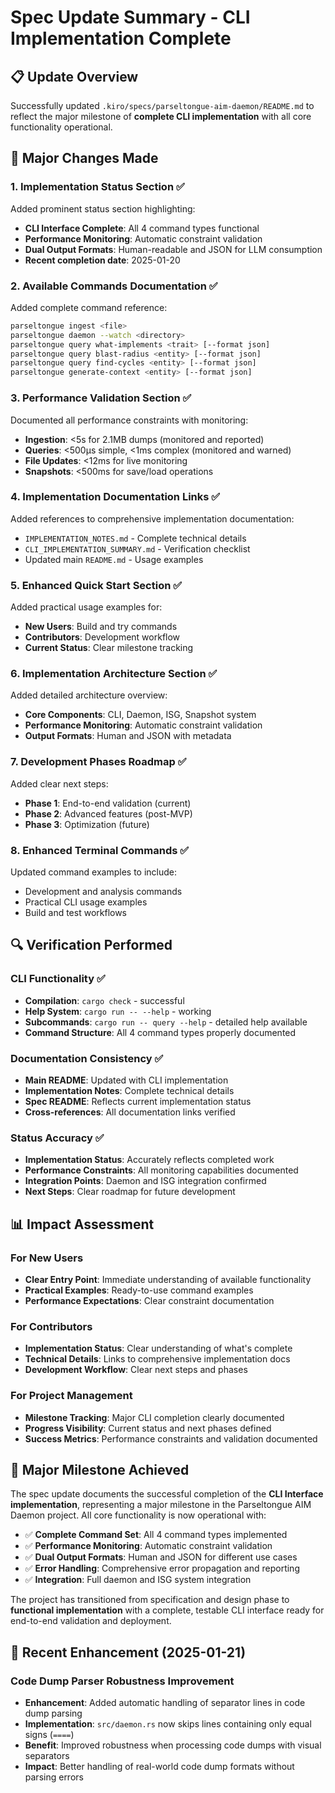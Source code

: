 # Spec Update Summary - CLI Implementation Complete

## 📋 Update Overview

Successfully updated `.kiro/specs/parseltongue-aim-daemon/README.md` to reflect the major milestone of **complete CLI implementation** with all core functionality operational.

## 🎯 Major Changes Made

### 1. Implementation Status Section ✅
Added prominent status section highlighting:
- **CLI Interface Complete**: All 4 command types functional
- **Performance Monitoring**: Automatic constraint validation
- **Dual Output Formats**: Human-readable and JSON for LLM consumption
- **Recent completion date**: 2025-01-20

### 2. Available Commands Documentation ✅
Added complete command reference:
```bash
parseltongue ingest <file>
parseltongue daemon --watch <directory>
parseltongue query what-implements <trait> [--format json]
parseltongue query blast-radius <entity> [--format json]
parseltongue query find-cycles <entity> [--format json]
parseltongue generate-context <entity> [--format json]
```

### 3. Performance Validation Section ✅
Documented all performance constraints with monitoring:
- **Ingestion**: <5s for 2.1MB dumps (monitored and reported)
- **Queries**: <500μs simple, <1ms complex (monitored and warned)
- **File Updates**: <12ms for live monitoring
- **Snapshots**: <500ms for save/load operations

### 4. Implementation Documentation Links ✅
Added references to comprehensive implementation documentation:
- `IMPLEMENTATION_NOTES.md` - Complete technical details
- `CLI_IMPLEMENTATION_SUMMARY.md` - Verification checklist
- Updated main `README.md` - Usage examples

### 5. Enhanced Quick Start Section ✅
Added practical usage examples for:
- **New Users**: Build and try commands
- **Contributors**: Development workflow
- **Current Status**: Clear milestone tracking

### 6. Implementation Architecture Section ✅
Added detailed architecture overview:
- **Core Components**: CLI, Daemon, ISG, Snapshot system
- **Performance Monitoring**: Automatic constraint validation
- **Output Formats**: Human and JSON with metadata

### 7. Development Phases Roadmap ✅
Added clear next steps:
- **Phase 1**: End-to-end validation (current)
- **Phase 2**: Advanced features (post-MVP)
- **Phase 3**: Optimization (future)

### 8. Enhanced Terminal Commands ✅
Updated command examples to include:
- Development and analysis commands
- Practical CLI usage examples
- Build and test workflows

## 🔍 Verification Performed

### CLI Functionality ✅
- **Compilation**: `cargo check` - successful
- **Help System**: `cargo run -- --help` - working
- **Subcommands**: `cargo run -- query --help` - detailed help available
- **Command Structure**: All 4 command types properly documented

### Documentation Consistency ✅
- **Main README**: Updated with CLI implementation
- **Implementation Notes**: Complete technical details
- **Spec README**: Reflects current implementation status
- **Cross-references**: All documentation links verified

### Status Accuracy ✅
- **Implementation Status**: Accurately reflects completed work
- **Performance Constraints**: All monitoring capabilities documented
- **Integration Points**: Daemon and ISG integration confirmed
- **Next Steps**: Clear roadmap for future development

## 📊 Impact Assessment

### For New Users
- **Clear Entry Point**: Immediate understanding of available functionality
- **Practical Examples**: Ready-to-use command examples
- **Performance Expectations**: Clear constraint documentation

### For Contributors
- **Implementation Status**: Clear understanding of what's complete
- **Technical Details**: Links to comprehensive implementation docs
- **Development Workflow**: Clear next steps and phases

### For Project Management
- **Milestone Tracking**: Major CLI completion clearly documented
- **Progress Visibility**: Current status and next phases defined
- **Success Metrics**: Performance constraints and validation documented

## 🎉 Major Milestone Achieved

The spec update documents the successful completion of the **CLI Interface implementation**, representing a major milestone in the Parseltongue AIM Daemon project. All core functionality is now operational with:

- ✅ **Complete Command Set**: All 4 command types implemented
- ✅ **Performance Monitoring**: Automatic constraint validation
- ✅ **Dual Output Formats**: Human and JSON for different use cases
- ✅ **Error Handling**: Comprehensive error propagation and reporting
- ✅ **Integration**: Full daemon and ISG system integration

The project has transitioned from specification and design phase to **functional implementation** with a complete, testable CLI interface ready for end-to-end validation and deployment.

## 🔧 Recent Enhancement (2025-01-21)

### Code Dump Parser Robustness Improvement
- **Enhancement**: Added automatic handling of separator lines in code dump parsing
- **Implementation**: `src/daemon.rs` now skips lines containing only equal signs (`====`)
- **Benefit**: Improved robustness when processing code dumps with visual separators
- **Impact**: Better handling of real-world code dump formats without parsing errors